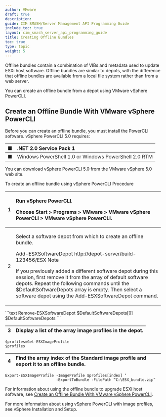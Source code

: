 ```yaml
---
author: VMware
draft: true
description:
guide: CIM SMASH/Server Management API Programming Guide
include_toc: true
layout: cim_smash_server_api_programming_guide
title: Creating Offline Bundles
toc: true
type: topic
weight: 5
---
```

Offline bundles contain a combination of VIBs and metadata used to update ESXi host software. Offline bundles are similar to depots, with the difference that offline bundles are available from a local file system rather than from a web server.

You can create an offline bundle from a depot using VMware vSphere PowerCLI.

## Create an Offline Bundle With VMware vSphere PowerCLI

Before you can create an offline bundle, you must install the PowerCLI software. vSphere PowerCLI 5.0 requires:

| ■  | .NET 2.0 Service Pack 1  |
| :--- | :--- |
| ■  | Windows PowerShell 1.0 or Windows PowerShell 2.0 RTM  |

You can download vSphere PowerCLI 5.0 from the VMware vSphere 5.0 web site.

To create an offline bundle using vSphere PowerCLI Procedure

<table>
  <thead>
    <tr>
      <th style="text-align:left">1</th>
      <th style="text-align:left">
        <p>Run vSphere PowerCLI.</p>
        <p>Choose Start &gt; Programs &gt; VMware &gt; VMware vSphere PowerCLI &gt;
          VMware vSphere PowerCLI.</p>
      </th>
    </tr>
  </thead>
  <tbody>
    <tr>
      <td style="text-align:left">2</td>
      <td style="text-align:left">
        <p>Select a software depot from which to create an offline bundle.</p>
        <p>Add-ESXSoftwareDepot http://depot-server/build-123456/ESX Note</p>
        <p>If you previously added a different software depot during this session,
          first remove it from the array of default software depots. Repeat the following
          commands until the $DefaultSoftwareDepots array is empty. Then select a
          software depot using the Add-ESXSoftwareDepot command.</p>
      </td>
    </tr>
  </tbody>
</table>```text
Remove-ESXSoftwareDepot $DefaultSoftwareDepots[0]
$DefaultSoftwareDepots
```

| 3 | Display a list of the array image profiles in the depot. |
| :--- | :--- |


```text
$profiles=Get-ESXImageProfile
$profiles
```

| 4 | Find the array index of the Standard image profile and export it to an offline bundle. |
| :--- | :--- |


```text
Export-ESXImageProfile -ImageProfile $profiles[index] ‘
                       -ExportToBundle -FilePath “C:\ESX_bundle.zip”
```

For information about using the offline bundle to upgrade ESXi host software, see [Create an Offline Bundle With VMware vSphere PowerCLI](https://vdc-repo.vmware.com/vmwb-repository/dcr-public/f98d554a-3f1d-452c-bf5e-74b6e48ab37a/720b45cc-9f94-488d-90ed-e924134308ab/doc/GUID-3426299D-06D0-41AF-953D-6F3412B7D853.html#GUID-3426299D-06D0-41AF-953D-6F3412B7D853).

For more information about using vSphere PowerCLI with image profiles, see vSphere Installation and Setup.
